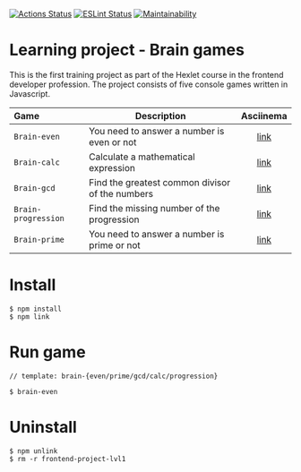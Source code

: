 [![Actions Status](https://github.com/vetneka/frontend-project-lvl1/workflows/hexlet-check/badge.svg)](https://github.com/vetneka/frontend-project-lvl1/actions)
[![ESLint Status](https://github.com/vetneka/frontend-project-lvl1/workflows/eslint/badge.svg)](https://github.com/vetneka/frontend-project-lvl1/actions)
[![Maintainability](https://api.codeclimate.com/v1/badges/e461748e1be511ee81df/maintainability)](https://codeclimate.com/github/vetneka/frontend-project-lvl1/maintainability)

# Learning project - Brain games

This is the first training project as part of the Hexlet course in the frontend developer profession. The project consists of five console games written in Javascript.

| Game                | Description                                     | Asciinema                                |
|:-------------       |-------------------------------------------------|:----------------------------------------:|
| `Brain-even`        | You need to answer a number is even or not      | [link](https://asciinema.org/a/383861)   |
| `Brain-calc`        | Сalculate a mathematical expression             | [link](https://asciinema.org/a/384046)   |
| `Brain-gcd`         | Find the greatest common divisor of the numbers | [link](https://asciinema.org/a/384077)   |
| `Brain-progression` | Find the missing number of the progression      | [link](https://asciinema.org/a/384143)   |
| `Brain-prime`       | You need to answer a number is prime or not     | [link](https://asciinema.org/a/384212)   |

# Install
```
$ npm install
$ npm link
```

# Run game
```
// template: brain-{even/prime/gcd/calc/progression}

$ brain-even
```

# Uninstall
```
$ npm unlink
$ rm -r frontend-project-lvl1
```